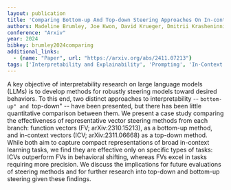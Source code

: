 ```yaml
---
layout: publication
title: 'Comparing Bottom-up And Top-down Steering Approaches On In-context Learning Tasks'
authors: Madeline Brumley, Joe Kwon, David Krueger, Dmitrii Krasheninnikov, Usman Anwar
conference: "Arxiv"
year: 2024
bibkey: brumley2024comparing
additional_links:
  - {name: "Paper", url: "https://arxiv.org/abs/2411.07213"}
tags: ['Interpretability and Explainability', 'Prompting', 'In-Context Learning', 'Arxiv']
---
```

A key objective of interpretability research on large language models (LLMs)
is to develop methods for robustly steering models toward desired behaviors. To
this end, two distinct approaches to interpretability -- ``bottom-up" and
``top-down" -- have been presented, but there has been little quantitative
comparison between them. We present a case study comparing the effectiveness of
representative vector steering methods from each branch: function vectors (FV;
arXiv:2310.15213), as a bottom-up method, and in-context vectors (ICV;
arXiv:2311.06668) as a top-down method. While both aim to capture compact
representations of broad in-context learning tasks, we find they are effective
only on specific types of tasks: ICVs outperform FVs in behavioral shifting,
whereas FVs excel in tasks requiring more precision. We discuss the
implications for future evaluations of steering methods and for further
research into top-down and bottom-up steering given these findings.
